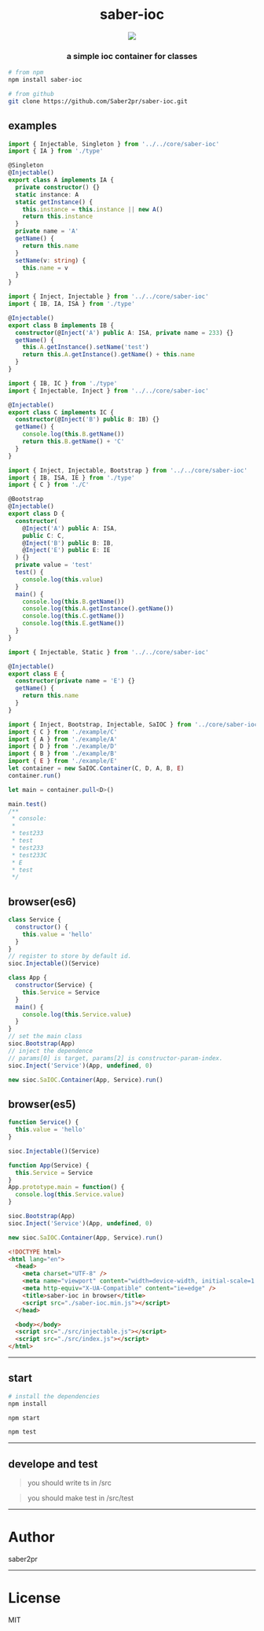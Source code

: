 <h1 align="center">saber-ioc</h1>
  <p align="center">
    <a href="https://www.npmjs.com/package/saber-ioc">
      <img src="https://img.shields.io/npm/v/saber-ioc.svg?colorB=blue" />
    </a>
  </p>
<h3 align="center">a simple ioc container for classes</h3>

```bash
# from npm
npm install saber-ioc

# from github
git clone https://github.com/Saber2pr/saber-ioc.git
```

## examples

```ts
import { Injectable, Singleton } from '../../core/saber-ioc'
import { IA } from './type'

@Singleton
@Injectable()
export class A implements IA {
  private constructor() {}
  static instance: A
  static getInstance() {
    this.instance = this.instance || new A()
    return this.instance
  }
  private name = 'A'
  getName() {
    return this.name
  }
  setName(v: string) {
    this.name = v
  }
}
```

```ts
import { Inject, Injectable } from '../../core/saber-ioc'
import { IB, IA, ISA } from './type'

@Injectable()
export class B implements IB {
  constructor(@Inject('A') public A: ISA, private name = 233) {}
  getName() {
    this.A.getInstance().setName('test')
    return this.A.getInstance().getName() + this.name
  }
}
```

```ts
import { IB, IC } from './type'
import { Injectable, Inject } from '../../core/saber-ioc'

@Injectable()
export class C implements IC {
  constructor(@Inject('B') public B: IB) {}
  getName() {
    console.log(this.B.getName())
    return this.B.getName() + 'C'
  }
}
```

```ts
import { Inject, Injectable, Bootstrap } from '../../core/saber-ioc'
import { IB, ISA, IE } from './type'
import { C } from './C'

@Bootstrap
@Injectable()
export class D {
  constructor(
    @Inject('A') public A: ISA,
    public C: C,
    @Inject('B') public B: IB,
    @Inject('E') public E: IE
  ) {}
  private value = 'test'
  test() {
    console.log(this.value)
  }
  main() {
    console.log(this.B.getName())
    console.log(this.A.getInstance().getName())
    console.log(this.C.getName())
    console.log(this.E.getName())
  }
}
```

```ts
import { Injectable, Static } from '../../core/saber-ioc'

@Injectable()
export class E {
  constructor(private name = 'E') {}
  getName() {
    return this.name
  }
}
```

```ts
import { Inject, Bootstrap, Injectable, SaIOC } from '../core/saber-ioc'
import { C } from './example/C'
import { A } from './example/A'
import { D } from './example/D'
import { B } from './example/B'
import { E } from './example/E'
let container = new SaIOC.Container(C, D, A, B, E)
container.run()

let main = container.pull<D>()

main.test()
/**
 * console:
 *
 * test233
 * test
 * test233
 * test233C
 * E
 * test
 */
```

## browser(es6)

```js
class Service {
  constructor() {
    this.value = 'hello'
  }
}
// register to store by default id.
sioc.Injectable()(Service)
```

```js
class App {
  constructor(Service) {
    this.Service = Service
  }
  main() {
    console.log(this.Service.value)
  }
}
// set the main class
sioc.Bootstrap(App)
// inject the dependence
// params[0] is target, params[2] is constructor-param-index.
sioc.Inject('Service')(App, undefined, 0)

new sioc.SaIOC.Container(App, Service).run()
```

## browser(es5)

```js
function Service() {
  this.value = 'hello'
}

sioc.Injectable()(Service)
```

```js
function App(Service) {
  this.Service = Service
}
App.prototype.main = function() {
  console.log(this.Service.value)
}

sioc.Bootstrap(App)
sioc.Inject('Service')(App, undefined, 0)

new sioc.SaIOC.Container(App, Service).run()
```

```html
<!DOCTYPE html>
<html lang="en">
  <head>
    <meta charset="UTF-8" />
    <meta name="viewport" content="width=device-width, initial-scale=1.0" />
    <meta http-equiv="X-UA-Compatible" content="ie=edge" />
    <title>saber-ioc in browser</title>
    <script src="./saber-ioc.min.js"></script>
  </head>

  <body></body>
  <script src="./src/injectable.js"></script>
  <script src="./src/index.js"></script>
</html>
```

---

## start

```bash
# install the dependencies
npm install
```

```bash
npm start

npm test

```

---

## develope and test

> you should write ts in /src

> you should make test in /src/test

---

# Author

saber2pr

---

# License

MIT
